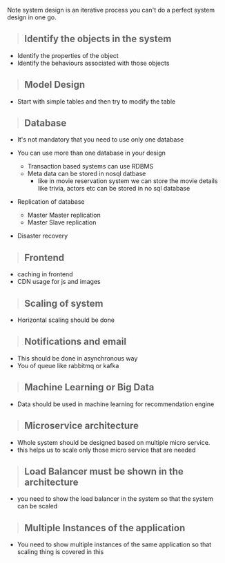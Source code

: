 Note system design is an iterative process you can't do a perfect system design in one go.

> ## Identify the objects in the system

- Identify the properties of the object
- Identify the behaviours associated with those objects


> ## Model Design

- Start with simple tables and then try to modify the table




> ## Database

- It's not mandatory that you need to use only one database
- You can use more than one database in your design
    - Transaction based systems can use RDBMS
    - Meta data can be stored in nosql datbase
        - like in movie reservation system we can store the movie details like trivia, actors etc can be stored in no sql database

- Replication of database
    - Master Master replication
    - Master Slave replication
- Disaster recovery


> ## Frontend

- caching in frontend
- CDN usage for js and images



> ## Scaling of system

- Horizontal scaling should be done


> ## Notifications and email

- This should be done in asynchronous way
- You of queue like rabbitmq or kafka


> ## Machine Learning or Big Data

- Data should be used in machine learning for recommendation engine


> ## Microservice architecture

- Whole system should be designed based on multiple micro service.
- this helps us to scale only those micro service that are needed

> ## Load Balancer must be shown in the architecture

- you need to show the load balancer in the system so that the system can be scaled

> ## Multiple Instances of the application

- You need to show multiple instances of the same application so that scaling thing is covered in this





